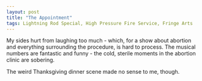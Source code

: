 ```yaml
---
layout: post
title: "The Appointment"
tags: Lightning Rod Special, High Pressure Fire Service, Fringe Arts
---
```


My sides hurt from laughing too much - which, for a show about abortion and everything surrounding the procedure, is hard to process. The musical numbers are fantastic and funny - the cold, sterile moments in the abortion clinic are sobering.

The weird Thanksgiving dinner scene made no sense to me, though.
